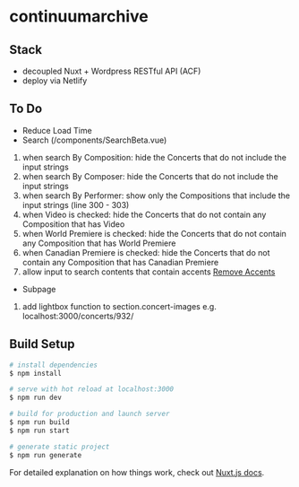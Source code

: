 # continuumarchive

## Stack
- decoupled Nuxt + Wordpress RESTful API (ACF)
- deploy via Netlify

## To Do
- Reduce Load Time
- Search (/components/SearchBeta.vue)
1. when search By Composition: hide the Concerts that do not include the input strings
2. when search By Composer: hide the Concerts that do not include the input strings
3. when search By Performer: show only the Compositions that include the input strings (line 300 - 303)
4. when Video is checked: hide the Concerts that do not contain any Composition that has Video
5. when World Premiere is checked: hide the Concerts that do not contain any Composition that has World Premiere
6. when Canadian Premiere is checked: hide the Concerts that do not contain any Composition that has Canadian Premiere
7. allow input to search contents that contain accents [Remove Accents](https://gist.github.com/marcelo-ribeiro/abd651b889e4a20e0bab558a05d38d77)
- Subpage
1. add lightbox function to section.concert-images
e.g. localhost:3000/concerts/932/

## Build Setup

```bash
# install dependencies
$ npm install

# serve with hot reload at localhost:3000
$ npm run dev

# build for production and launch server
$ npm run build
$ npm run start

# generate static project
$ npm run generate
```

For detailed explanation on how things work, check out [Nuxt.js docs](https://nuxtjs.org).

